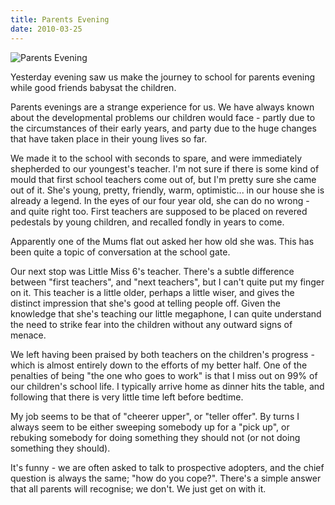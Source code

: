 ```yaml
---
title: Parents Evening
date: 2010-03-25
---
```


![Parents Evening](https://source.unsplash.com/Pll7AP6NFpY/1600x900)

Yesterday evening saw us make the journey to school for parents evening while good friends babysat the children.

Parents evenings are a strange experience for us. We have always known about the developmental problems our children would face - partly due to the circumstances of their early years, and party due to the huge changes that have taken place in their young lives so far.

We made it to the school with seconds to spare, and were immediately shepherded to our youngest's teacher. I'm not sure if there is some kind of mould that first school teachers come out of, but I'm pretty sure she came out of it. She's young, pretty, friendly, warm, optimistic... in our house she is already a legend. In the eyes of our four year old, she can do no wrong - and quite right too. First teachers are supposed to be placed on revered pedestals by young children, and recalled fondly in years to come.

Apparently one of the Mums flat out asked her how old she was. This has been quite a topic of conversation at the school gate.

Our next stop was Little Miss 6's teacher. There's a subtle difference between "first teachers", and "next teachers", but I can't quite put my finger on it. This teacher is a little older, perhaps a little wiser, and gives the distinct impression that she's good at telling people off. Given the knowledge that she's teaching our little megaphone, I can quite understand the need to strike fear into the children without any outward signs of menace.

We left having been praised by both teachers on the children's progress - which is almost entirely down to the efforts of my better half. One of the penalties of being "the one who goes to work" is that I miss out on 99% of our children's school life. I typically arrive home as dinner hits the table, and following that there is very little time left before bedtime.

My job seems to be that of "cheerer upper", or "teller offer". By turns I always seem to be either sweeping somebody up for a "pick up", or rebuking somebody for doing something they should not (or not doing something they should).

It's funny - we are often asked to talk to prospective adopters, and the chief question is always the same; "how do you cope?". There's a simple answer that all parents will recognise; we don't. We just get on with it.